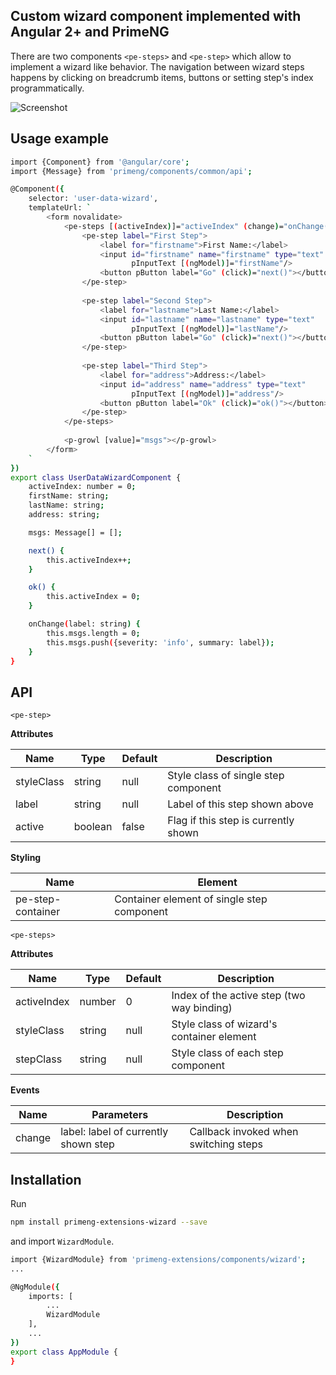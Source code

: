 ## Custom wizard component implemented with Angular 2+ and PrimeNG

There are two components `<pe-steps>` and `<pe-step>` which allow to implement a wizard like behavior. The navigation between wizard steps happens by clicking on breadcrumb items, buttons or setting step's index programmatically.

![Screenshot](https://raw.githubusercontent.com/ova2/angular-development-with-primeng/master/chapter9/primeng-extensions/wizard.png)

## Usage example

```sh
import {Component} from '@angular/core';
import {Message} from 'primeng/components/common/api';

@Component({
    selector: 'user-data-wizard',
    templateUrl: `
        <form novalidate>
            <pe-steps [(activeIndex)]="activeIndex" (change)="onChange($event)">
                <pe-step label="First Step">
                    <label for="firstname">First Name:</label>
                    <input id="firstname" name="firstname" type="text"
                           pInputText [(ngModel)]="firstName"/>
                    <button pButton label="Go" (click)="next()"></button>
                </pe-step>
                
                <pe-step label="Second Step">
                    <label for="lastname">Last Name:</label>
                    <input id="lastname" name="lastname" type="text"
                           pInputText [(ngModel)]="lastName"/>
                    <button pButton label="Go" (click)="next()"></button>
                </pe-step>
                
                <pe-step label="Third Step">
                    <label for="address">Address:</label>
                    <input id="address" name="address" type="text"
                           pInputText [(ngModel)]="address"/>
                    <button pButton label="Ok" (click)="ok()"></button>
                </pe-step>
            </pe-steps>
            
            <p-growl [value]="msgs"></p-growl>
        </form>
    `
})
export class UserDataWizardComponent {
    activeIndex: number = 0;
    firstName: string;
    lastName: string;
    address: string;

    msgs: Message[] = [];

    next() {
        this.activeIndex++;
    }

    ok() {
        this.activeIndex = 0;
    }

    onChange(label: string) {
        this.msgs.length = 0;
        this.msgs.push({severity: 'info', summary: label});
    }
}
```

## API

`<pe-step>`

__Attributes__

| Name       | Type    | Default | Description                          |
| -----------|---------| --------| ------------------------------------ |
| styleClass | string  | null    | Style class of single step component |
| label      | string  | null    | Label of this step shown above       |
| active     | boolean | false   | Flag if this step is currently shown |

__Styling__

| Name              | Element                                    |
| ------------------|--------------------------------------------|
| pe-step-container | Container element of single step component |

`<pe-steps>`

__Attributes__

| Name        | Type    | Default | Description                                |
| ------------|---------| --------| ------------------------------------------ |
| activeIndex | number  | 0       | Index of the active step (two way binding) |
| styleClass  | string  |  null   | Style class of wizard's container element  |
| stepClass   | string  | null    | Style class of each step component         |

__Events__

| Name   | Parameters                           | Description                           |
| -------|--------------------------------------| --------------------------------------|
| change | label: label of currently shown step | Callback invoked when switching steps |

## Installation

Run

```sh
npm install primeng-extensions-wizard --save
```

and import `WizardModule`.

```sh
import {WizardModule} from 'primeng-extensions/components/wizard';
...

@NgModule({
    imports: [
        ...
        WizardModule
    ],
    ...
})
export class AppModule {
}
```